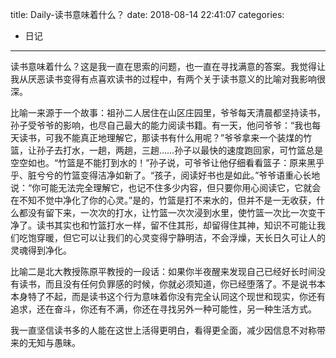 title: Daily-读书意味着什么？
date: 2018-08-14 22:41:07
categories:
- 日记

---

读书意味着什么？这是我一直在思索的问题，也一直在寻找满意的答案。我觉得让我从厌恶读书变得有点喜欢读书的过程中，有两个关于读书意义的比喻对我影响很深。

比喻一来源于一个故事：祖孙二人居住在山区庄园里，爷爷每天清晨都坚持读书，孙子受爷爷的影响，也尽自己最大的能力阅读书籍。有一天，他问爷爷：“我也每天读书，可我不能真正地理解它，那读书有什么用呢？”爷爷拿来一个装煤的竹篮，让孙子去打水，一趟，两趟，三趟……孙子以最快的速度跑回家，可竹篮总是空空如也。“竹篮是不能打到水的！”孙子说，可爷爷让他仔细看看篮子：原来黑乎乎、脏兮兮的竹篮变得洁净如新了。“孩子，阅读好书也是如此。”爷爷语重心长地说：“你可能无法完全理解它，也记不住多少内容，但只要你用心阅读它，它就会在不知不觉中净化了你的心灵。”是的，竹篮是打不来水的，但并不是一无收获，什么都没有留下来，一次次的打水，让竹篮一次次浸到水里，使竹篮一次比一次变干净了。读书其实也和竹篮打水一样，留不住其形，却留得住其神，知识不可能让我们吃饱穿暖，但它可以让我们的心灵变得宁静明洁，不会浮燥，天长日久可让人的灵魂得到净化。

比喻二是北大教授陈原平教授的一段话：如果你半夜醒来发现自己已经好长时间没有读书，而且没有任何负罪感的时候，你就必须知道，你已经堕落了。不是说书本本身特了不起，而是读书这个行为意味着你没有完全认同这个现世和现实，你还有追求，还在奋斗，你还有不满，你还在寻找另外一种可能性，另一种生活方式。

我一直坚信读书多的人能在这世上活得更明白，看得更全面，减少因信息不对称带来的无知与愚昧。
